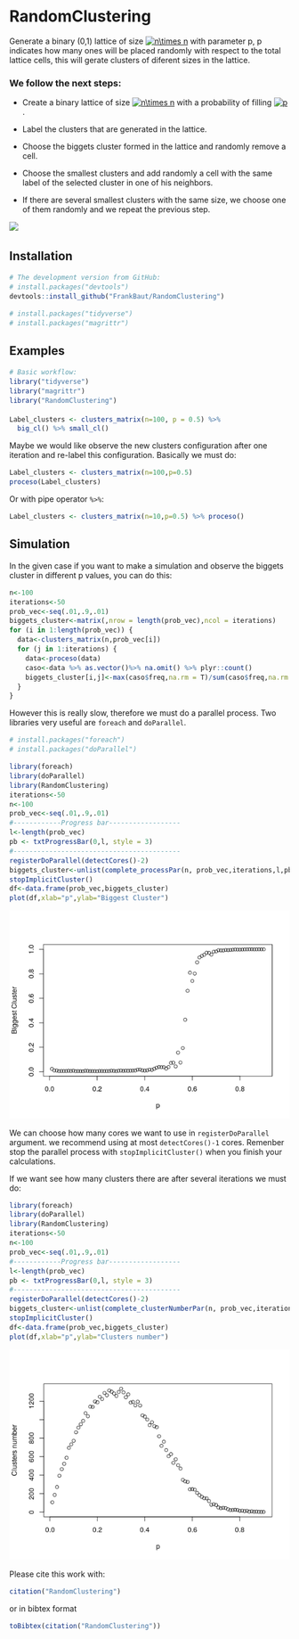 # RandomClustering

Generate a binary (0,1) lattice of size <a href="https://www.codecogs.com/eqnedit.php?latex=n\times&space;n" target="_blank"><img src="https://latex.codecogs.com/gif.latex?n\times&space;n" title="n\times n" /></a> with parameter p, p indicates how many ones will be placed randomly with respect to the total lattice cells, this will gerate clusters of diferent sizes in the lattice.

### We follow the next steps:
* Create a binary lattice of size <a href="https://www.codecogs.com/eqnedit.php?latex=n\times&space;n" target="_blank"><img src="https://latex.codecogs.com/gif.latex?n\times&space;n" title="n\times n" /></a> with a probability of filling <a href="https://www.codecogs.com/eqnedit.php?latex=p" target="_blank"><img src="https://latex.codecogs.com/gif.latex?p" title="p" /></a>.

* Label the clusters that are generated in the lattice.

* Choose the biggets cluster formed in the lattice and randomly remove a cell.

* Choose the smallest clusters and add randomly a cell with the same label of the selected cluster in one of his neighbors.

* If there are several smallest clusters with the same size, we choose one of them randomly and we repeat the previous step.  


![](anim_100.gif)

## Installation

``` r
# The development version from GitHub:
# install.packages("devtools")
devtools::install_github("FrankBaut/RandomClustering")
```
``` r
# install.packages("tidyverse")
# install.packages("magrittr")
```
## Examples

``` r
# Basic workflow:
library("tidyverse")
library("magrittr")
library("RandomClustering")

Label_clusters <- clusters_matrix(n=100, p = 0.5) %>%
  big_cl() %>% small_cl()
```
Maybe we would like observe the new clusters configuration after one iteration and re-label this configuration. Basically we must do:
``` r
Label_clusters <- clusters_matrix(n=100,p=0.5)
proceso(Label_clusters)
```
Or with pipe operator ``` %>% ```:

``` r
Label_clusters <- clusters_matrix(n=10,p=0.5) %>% proceso()
```

## Simulation

In the given case if you want to make a simulation and observe the biggets cluster in different p values, you can do this:

``` r
n<-100
iterations<-50 
prob_vec<-seq(.01,.9,.01)
biggets_cluster<-matrix(,nrow = length(prob_vec),ncol = iterations)
for (i in 1:length(prob_vec)) {
  data<-clusters_matrix(n,prob_vec[i])
  for (j in 1:iterations) {
    data<-proceso(data)
    caso<-data %>% as.vector()%>% na.omit() %>% plyr::count()
    biggets_cluster[i,j]<-max(caso$freq,na.rm = T)/sum(caso$freq,na.rm = T)
  }
}
```
However this is really slow, therefore we must do a parallel process. Two libraries very useful are ```foreach``` 
and ```doParallel```.
``` r
# install.packages("foreach")
# install.packages("doParallel")
```
``` r
library(foreach)
library(doParallel)
library(RandomClustering)
iterations<-50
n<-100
prob_vec<-seq(.01,.9,.01)
#------------Progress bar------------------
l<-length(prob_vec)
pb <- txtProgressBar(0,l, style = 3)
#------------------------------------------
registerDoParallel(detectCores()-2)
biggets_cluster<-unlist(complete_processPar(n, prob_vec,iterations,l,pb))
stopImplicitCluster()
df<-data.frame(prob_vec,biggets_cluster)
plot(df,xlab="p",ylab="Biggest Cluster")

```
![GitHub Logo](Rplot01.png)




We can choose how many cores we want to use in ```registerDoParallel```  argument. we recommend using at most ```detectCores()-1``` cores. Remenber stop the parallel process with ```stopImplicitCluster()``` when you finish your calculations.


If we want see how many clusters there are after several iterations we must do:
``` r
library(foreach)
library(doParallel)
library(RandomClustering)
iterations<-50
n<-100
prob_vec<-seq(.01,.9,.01)
#------------Progress bar------------------
l<-length(prob_vec)
pb <- txtProgressBar(0,l, style = 3)
#------------------------------------------
registerDoParallel(detectCores()-2)
biggets_cluster<-unlist(complete_clusterNumberPar(n, prob_vec,iterations,l,pb))
stopImplicitCluster()
df<-data.frame(prob_vec,biggets_cluster)
plot(df,xlab="p",ylab="Clusters number")
```
![GitHub Logo](Rplot.png)

Please cite this work with:

``` r
citation("RandomClustering")
```
or in bibtex format
``` r
toBibtex(citation("RandomClustering"))
```
